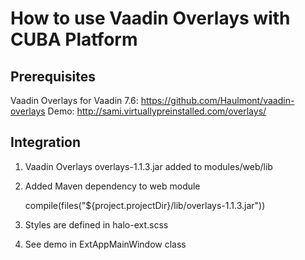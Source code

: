 How to use Vaadin Overlays with CUBA Platform
=============================================

Prerequisites
-------------

Vaadin Overlays for Vaadin 7.6: https://github.com/Haulmont/vaadin-overlays
Demo: http://sami.virtuallypreinstalled.com/overlays/

Integration
-----------

1. Vaadin Overlays overlays-1.1.3.jar added to modules/web/lib
2. Added Maven dependency to web module

    compile(files("${project.projectDir}/lib/overlays-1.1.3.jar"))

3. Styles are defined in halo-ext.scss
4. See demo in ExtAppMainWindow class